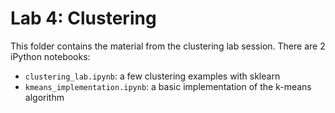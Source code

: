# Lab 4: Clustering
This folder contains the material from the clustering lab session. There are 2 iPython notebooks:
- `clustering_lab.ipynb`: a few clustering examples with sklearn
- `kmeans_implementation.ipynb`: a basic implementation of the k-means algorithm
